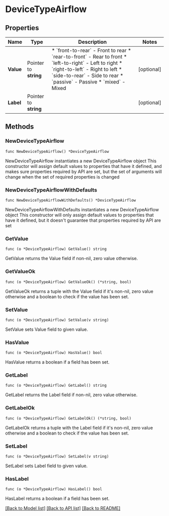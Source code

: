 # DeviceTypeAirflow

## Properties

Name | Type | Description | Notes
------------ | ------------- | ------------- | -------------
**Value** | Pointer to **string** | * &#x60;front-to-rear&#x60; - Front to rear * &#x60;rear-to-front&#x60; - Rear to front * &#x60;left-to-right&#x60; - Left to right * &#x60;right-to-left&#x60; - Right to left * &#x60;side-to-rear&#x60; - Side to rear * &#x60;passive&#x60; - Passive * &#x60;mixed&#x60; - Mixed | [optional] 
**Label** | Pointer to **string** |  | [optional] 

## Methods

### NewDeviceTypeAirflow

`func NewDeviceTypeAirflow() *DeviceTypeAirflow`

NewDeviceTypeAirflow instantiates a new DeviceTypeAirflow object
This constructor will assign default values to properties that have it defined,
and makes sure properties required by API are set, but the set of arguments
will change when the set of required properties is changed

### NewDeviceTypeAirflowWithDefaults

`func NewDeviceTypeAirflowWithDefaults() *DeviceTypeAirflow`

NewDeviceTypeAirflowWithDefaults instantiates a new DeviceTypeAirflow object
This constructor will only assign default values to properties that have it defined,
but it doesn't guarantee that properties required by API are set

### GetValue

`func (o *DeviceTypeAirflow) GetValue() string`

GetValue returns the Value field if non-nil, zero value otherwise.

### GetValueOk

`func (o *DeviceTypeAirflow) GetValueOk() (*string, bool)`

GetValueOk returns a tuple with the Value field if it's non-nil, zero value otherwise
and a boolean to check if the value has been set.

### SetValue

`func (o *DeviceTypeAirflow) SetValue(v string)`

SetValue sets Value field to given value.

### HasValue

`func (o *DeviceTypeAirflow) HasValue() bool`

HasValue returns a boolean if a field has been set.

### GetLabel

`func (o *DeviceTypeAirflow) GetLabel() string`

GetLabel returns the Label field if non-nil, zero value otherwise.

### GetLabelOk

`func (o *DeviceTypeAirflow) GetLabelOk() (*string, bool)`

GetLabelOk returns a tuple with the Label field if it's non-nil, zero value otherwise
and a boolean to check if the value has been set.

### SetLabel

`func (o *DeviceTypeAirflow) SetLabel(v string)`

SetLabel sets Label field to given value.

### HasLabel

`func (o *DeviceTypeAirflow) HasLabel() bool`

HasLabel returns a boolean if a field has been set.


[[Back to Model list]](../README.md#documentation-for-models) [[Back to API list]](../README.md#documentation-for-api-endpoints) [[Back to README]](../README.md)


